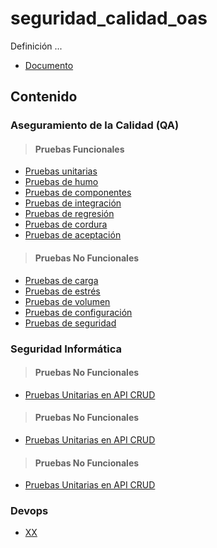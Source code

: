 # seguridad_calidad_oas

Definición ...

- [Documento]()

## Contenido

### Aseguramiento de la Calidad (QA)

> #### Pruebas Funcionales
- [Pruebas unitarias](qa.md#pruebas-unitarias)
- [Pruebas de humo](qa.md#prueba-de-humo)
- [Pruebas de componentes](qa.md#prueba-de-componentes)
- [Pruebas de integración](qa.md#pruebas-de-integración)
- [Pruebas de regresión](qa.md#pruebas-de-regresión)
- [Pruebas de cordura](qa.md#prueba-de-cordura)
- [Pruebas de aceptación](qa.md#pruebas-de-aceptación)

> #### Pruebas No Funcionales
- [Pruebas de carga](qa_no_funcional.md)
- [Pruebas de estrés](qa_no_funcional.md)
- [Pruebas de volumen](qa_no_funcional.md)
- [Pruebas de configuración](qa_no_funcional.md)
- [Pruebas de seguridad](qa_no_funcional.md)

### Seguridad Informática

> #### Pruebas No Funcionales
- [Pruebas Unitarias en API CRUD](politica_desarrollo_seguro_oas.md)

> #### Pruebas No Funcionales
- [Pruebas Unitarias en API CRUD](politica_desarrollo_seguro_oas.md)

> #### Pruebas No Funcionales
- [Pruebas Unitarias en API CRUD](politica_desarrollo_seguro_oas.md)

### Devops

- [XX](politica_desarrollo_seguro_oas.md)

